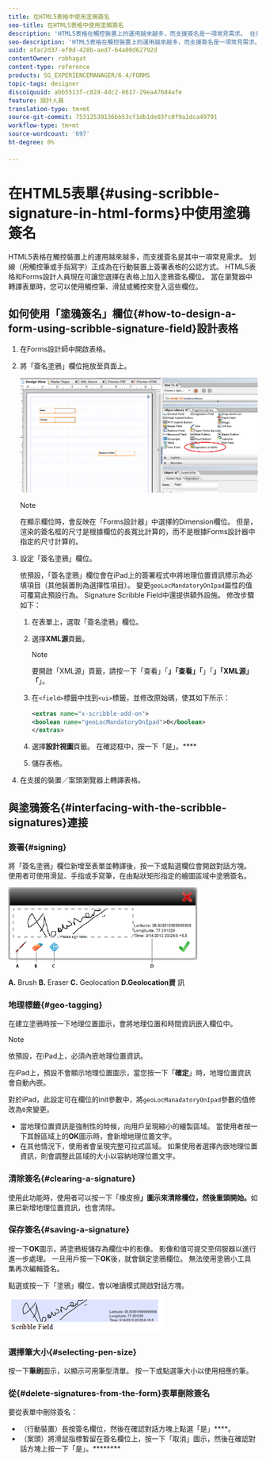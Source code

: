 ```yaml
---
title: 在HTML5表格中使用塗鴉簽名
seo-title: 在HTML5表格中使用塗鴉簽名
description: 'HTML5表格在觸控裝置上的運用越來越多，而支援簽名是一項常見需求。 在行動裝置上簽署檔案已成為在行動裝置上簽署表格的公認方式。 '
seo-description: 'HTML5表格在觸控裝置上的運用越來越多，而支援簽名是一項常見需求。 在行動裝置上簽署檔案已成為在行動裝置上簽署表格的公認方式。 '
uuid: afac2d37-ef0d-428b-aed7-64a00d62792d
contentOwner: robhagat
content-type: reference
products: SG_EXPERIENCEMANAGER/6.4/FORMS
topic-tags: designer
discoiquuid: abb5513f-c824-4dc2-8617-29ea47684afe
feature: 設計人員
translation-type: tm+mt
source-git-commit: 75312539136bb53cf1db1de03fc0f9a1dca49791
workflow-type: tm+mt
source-wordcount: '697'
ht-degree: 0%

---
```



# 在HTML5表單{#using-scribble-signature-in-html-forms}中使用塗鴉簽名

HTML5表格在觸控裝置上的運用越來越多，而支援簽名是其中一項常見需求。 划線（用觸控筆或手指寫字）正成為在行動裝置上簽署表格的公認方式。 HTML5表格和Forms設計人員現在可讓您選擇在表格上加入塗鴉簽名欄位。 當在瀏覽器中轉譯表單時，您可以使用觸控筆、滑鼠或觸控來登入這些欄位。

## 如何使用「塗鴉簽名」欄位{#how-to-design-a-form-using-scribble-signature-field}設計表格

1. 在Forms設計師中開啟表格。
1. 將「簽名塗鴉」欄位拖放至頁面上。

   ![designer_scribble](assets/designer_scribble.png)

   >[!NOTE]
   >
   >在顯示欄位時，會反映在「Forms設計器」中選擇的Dimension欄位。 但是，渲染的簽名框的尺寸是根據欄位的長寬比計算的，而不是根據Forms設計器中指定的尺寸計算的。

1. 設定「簽名塗鴉」欄位。

   依預設，「簽名塗鴉」欄位會在iPad上的簽署程式中將地理位置資訊標示為必填項目（其他裝置則為選擇性項目）。 變更`geoLocMandatoryOnIpad`屬性的值可覆寫此預設行為。 Signature Scribble Field中還提供額外設施。 修改步驟如下：

   1. 在表單上，選取「簽名塗鴉」欄位。
   1. 選擇&#x200B;**XML源**&#x200B;頁籤。

      >[!NOTE]
      >
      >要開啟「XML源」頁籤，請按一下「查看」「**」「查看」「**」「**」「XML源」「**」。

   1. 在`<field>`標籤中找到`<ui>`標籤，並修改原始碼，使其如下所示：

      ```xml
      <extras name="x-scribble-add-on">
      <boolean name="geoLocMandatoryOnIpad">0</boolean>
      </extras>
      ```

   1. 選擇&#x200B;**設計視圖**&#x200B;頁籤。 在確認框中，按一下「是」。****
   1. 儲存表格。

1. 在支援的裝置／案頭瀏覽器上轉譯表格。

## 與塗鴉簽名{#interfacing-with-the-scribble-signatures}連接

### 簽署{#signing}

將「簽名塗鴉」欄位新增至表單並轉譯後，按一下或點選欄位會開啟對話方塊。 使用者可使用滑鼠、手指或手寫筆，在由點狀矩形指定的繪圖區域中塗鴉簽名。

![地理位置](assets/geolocation.png)

**A.** Brush  **B.** Eraser  **C.** Geolocation  **D.Geolocation資** 訊

### 地理標籤{#geo-tagging}

在建立塗鴉時按一下地理位置圖示，會將地理位置和時間資訊嵌入欄位中。

>[!NOTE]
依預設，在iPad上，必須內嵌地理位置資訊。

在iPad上，預設不會顯示地理位置圖示，當您按一下「**確定**」時，地理位置資訊會自動內嵌。

對於iPad，此設定可在欄位的init參數中，將`geoLocManadatoryOnIpad`參數的值修改為`0`來變更。

* 當地理位置資訊是強制性的時候，向用戶呈現縮小的繪製區域。 當使用者按一下其餘區域上的&#x200B;**OK**&#x200B;圖示時，會新增地理位置文字。
* 在其他情況下，使用者會呈現完整可拉式區域。 如果使用者選擇內嵌地理位置資訊，則會調整此區域的大小以容納地理位置文字。

### 清除簽名{#clearing-a-signature}

使用此功能時，使用者可以按一下「橡皮擦&#x200B;**」圖示來清除欄位，然後重頭開始。**&#x200B;如果已新增地理位置資訊，也會清除。

### 保存簽名{#saving-a-signature}

按一下&#x200B;**OK**&#x200B;圖示，將塗鴉板儲存為欄位中的影像。 影像和值可提交至伺服器以進行進一步處理。 一旦用戶按一下&#x200B;**OK**&#x200B;後，就會鎖定塗鴉欄位。 無法使用塗鴉小工具集再次編輯簽名。

點選或按一下「塗鴉」欄位，會以唯讀模式開啟對話方塊。

![3](assets/3.png)

### 選擇筆大小{#selecting-pen-size}

按一下&#x200B;**筆刷**&#x200B;圖示，以顯示可用筆型清單。 按一下或點選筆大小以使用相應的筆。

### 從{#delete-signatures-from-the-form}表單刪除簽名

要從表單中刪除簽名：

* （行動裝置）長按簽名欄位，然後在確認對話方塊上點選「是」****。
* （案頭）將滑鼠指標暫留在簽名欄位上，按一下「取消」圖示，然後在確認對話方塊上按一下「是」。********
